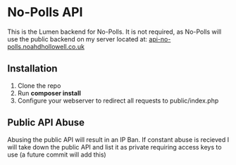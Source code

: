 # No-Polls API
This is the Lumen backend for No-Polls. It is not required, as No-Polls will use the public backend on my server located at: [api-no-polls.noahdhollowell.co.uk](https://api-no-polls.noahdhollowell.co.uk)  

## Installation
1. Clone the repo
2. Run **composer install**
3. Configure your webserver to redirect all requests to public/index.php

## Public API Abuse
Abusing the public API will result in an IP Ban. If constant abuse is recieved I will take down the public API and list it as private requiring access keys to use (a future commit will add this)
